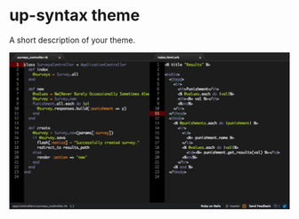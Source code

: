 # up-syntax theme

A short description of your theme.

![Screenshot of Up syntax theme](up-syntax.png)
